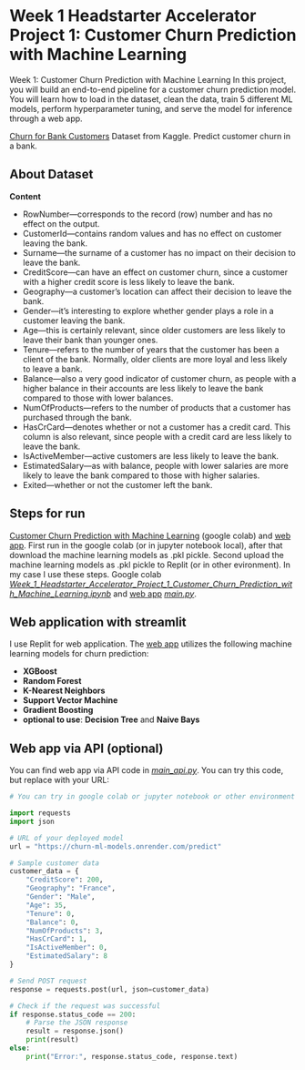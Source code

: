 # Week 1 Headstarter Accelerator Project 1: Customer Churn Prediction with Machine Learning
Week 1: Customer Churn Prediction with Machine Learning
In this project, you will build an end-to-end pipeline for a customer churn prediction model. You will learn how to load in the dataset, clean the data, train 5 different ML models, perform hyperparameter tuning, and serve the model for inference through a web app.

[Churn for Bank Customers](https://www.kaggle.com/datasets/mathchi/churn-for-bank-customers) Dataset from Kaggle. Predict customer churn in a bank. 

## About Dataset
**Content**
- RowNumber—corresponds to the record (row) number and has no effect on the output.
- CustomerId—contains random values and has no effect on customer leaving the bank.
- Surname—the surname of a customer has no impact on their decision to leave the bank.
- CreditScore—can have an effect on customer churn, since a customer with a higher credit score is less likely to leave the bank.
- Geography—a customer’s location can affect their decision to leave the bank.
- Gender—it’s interesting to explore whether gender plays a role in a customer leaving the bank.
- Age—this is certainly relevant, since older customers are less likely to leave their bank than younger ones.
- Tenure—refers to the number of years that the customer has been a client of the bank. Normally, older clients are more loyal and less likely to leave a bank.
- Balance—also a very good indicator of customer churn, as people with a higher balance in their accounts are less likely to leave the bank compared to those with lower balances.
- NumOfProducts—refers to the number of products that a customer has purchased through the bank.
- HasCrCard—denotes whether or not a customer has a credit card. This column is also relevant, since people with a credit card are less likely to leave the bank.
- IsActiveMember—active customers are less likely to leave the bank.
- EstimatedSalary—as with balance, people with lower salaries are more likely to leave the bank compared to those with higher salaries.
- Exited—whether or not the customer left the bank.

## Steps for run
[Customer Churn Prediction with Machine Learning](https://colab.research.google.com/drive/1mpzJq3KFtJo6nFICotTI6ZHg7wrr3p9u?usp=sharing) (google colab) and [web app](https://github.com/AslauAlexandru/Week-1-Headstarter-Accelerator-Project-1-Customer-Churn-Prediction-with-Machine-Learning/blob/main/main.py).
First run in the google colab (or in jupyter notebook local), after that download the machine learning models as .pkl pickle. Second upload the machine learning models as .pkl pickle to Replit (or in other evironment). In my case I use these steps. Google colab [*Week_1_Headstarter_Accelerator_Project_1_Customer_Churn_Prediction_with_Machine_Learning.ipynb*](https://colab.research.google.com/drive/1mpzJq3KFtJo6nFICotTI6ZHg7wrr3p9u?usp=sharing) and [web app](https://github.com/AslauAlexandru/Week-1-Headstarter-Accelerator-Project-1-Customer-Churn-Prediction-with-Machine-Learning/blob/main/main.py) [*main.py*](https://github.com/AslauAlexandru/Week-1-Headstarter-Accelerator-Project-1-Customer-Churn-Prediction-with-Machine-Learning/blob/main/main.py).


## Web application with streamlit
I use Replit for web application.
The [web app](https://github.com/AslauAlexandru/Week-1-Headstarter-Accelerator-Project-1-Customer-Churn-Prediction-with-Machine-Learning/blob/main/main.py) utilizes the following machine learning models for churn prediction:
- **XGBoost**
- **Random Forest**
- **K-Nearest Neighbors**
- **Support Vector Machine**
- **Gradient Boosting**
- **optional to use**: **Decision Tree** and **Naive Bays**

## Web app via API (optional)
You can find web app via API code in [*main_api.py*](https://github.com/AslauAlexandru/Week-1-Headstarter-Accelerator-Project-1-Customer-Churn-Prediction-with-Machine-Learning/blob/main/main_api.py). You can try this code, but replace with your URL:
```python
# You can try in google colab or jupyter notebook or other environment

import requests
import json

# URL of your deployed model
url = "https://churn-ml-models.onrender.com/predict"

# Sample customer data
customer_data = {
    "CreditScore": 200,
    "Geography": "France",
    "Gender": "Male",
    "Age": 35,
    "Tenure": 0,
    "Balance": 0,
    "NumOfProducts": 3,
    "HasCrCard": 1,
    "IsActiveMember": 0,
    "EstimatedSalary": 8
}

# Send POST request
response = requests.post(url, json=customer_data)

# Check if the request was successful
if response.status_code == 200:
    # Parse the JSON response
    result = response.json()
    print(result)
else:
    print("Error:", response.status_code, response.text)
```




























